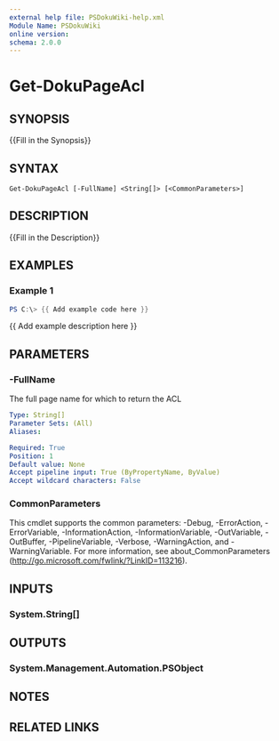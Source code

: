 ```yaml
---
external help file: PSDokuWiki-help.xml
Module Name: PSDokuWiki
online version:
schema: 2.0.0
---
```


# Get-DokuPageAcl

## SYNOPSIS
{{Fill in the Synopsis}}

## SYNTAX

```
Get-DokuPageAcl [-FullName] <String[]> [<CommonParameters>]
```

## DESCRIPTION
{{Fill in the Description}}

## EXAMPLES

### Example 1
```powershell
PS C:\> {{ Add example code here }}
```

{{ Add example description here }}

## PARAMETERS

### -FullName
The full page name for which to return the ACL

```yaml
Type: String[]
Parameter Sets: (All)
Aliases:

Required: True
Position: 1
Default value: None
Accept pipeline input: True (ByPropertyName, ByValue)
Accept wildcard characters: False
```

### CommonParameters
This cmdlet supports the common parameters: -Debug, -ErrorAction, -ErrorVariable, -InformationAction, -InformationVariable, -OutVariable, -OutBuffer, -PipelineVariable, -Verbose, -WarningAction, and -WarningVariable.
For more information, see about_CommonParameters (http://go.microsoft.com/fwlink/?LinkID=113216).

## INPUTS

### System.String[]

## OUTPUTS

### System.Management.Automation.PSObject

## NOTES

## RELATED LINKS
